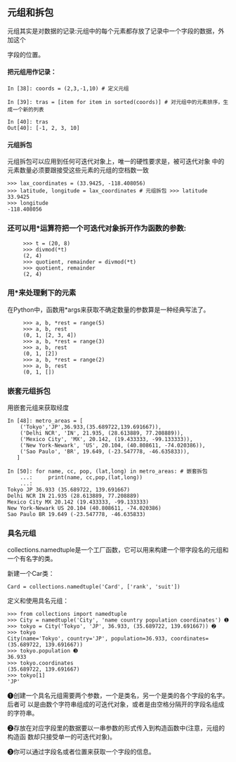 ## 元组和拆包

元组其实是对数据的记录:元组中的每个元素都存放了记录中一个字段的数据，外加这个

字段的位置。

#### 把元组用作记录：

```
In [38]: coords = (2,3,-1,10) # 定义元组

In [39]: tras = [item for item in sorted(coords)] # 对元组中的元素排序，生成一个新的列表

In [40]: tras
Out[40]: [-1, 2, 3, 10]
```

#### 元组拆包

元组拆包可以应用到任何可迭代对象上，唯一的硬性要求是，被可迭代对象 中的元素数量必须要跟接受这些元素的元组的空档数一致

```
>>> lax_coordinates = (33.9425, -118.408056)
>>> latitude, longitude = lax_coordinates # 元组拆包 >>> latitude
33.9425
>>> longitude
-118.408056
```

### 还可以用\*运算符把一个可迭代对象拆开作为函数的参数:

```
     >>> t = (20, 8)
     >>> divmod(*t)
     (2, 4)
     >>> quotient, remainder = divmod(*t)
     >>> quotient, remainder
     (2, 4)
```

### 用\*来处理剩下的元素

在Python中，函数用\*args来获取不确定数量的参数算是一种经典写法了。

```
     >>> a, b, *rest = range(5)
     >>> a, b, rest
     (0, 1, [2, 3, 4])
     >>> a, b, *rest = range(3)
     >>> a, b, rest
     (0, 1, [2])
     >>> a, b, *rest = range(2)
     >>> a, b, rest
     (0, 1, [])
```

### 嵌套元组拆包

用嵌套元组来获取经度

```
In [48]: metro_areas = [
    ('Tokyo','JP',36.933,(35.689722,139.691667)),
    ('Delhi NCR', 'IN', 21.935, (28.613889, 77.208889)), 
    ('Mexico City', 'MX', 20.142, (19.433333, -99.133333)), 
    ('New York-Newark', 'US', 20.104, (40.808611, -74.020386)), 
    ('Sao Paulo', 'BR', 19.649, (-23.547778, -46.635833)),
   ]

In [50]: for name, cc, pop, (lat,long) in metro_areas: # 嵌套拆包
    ...:     print(name, cc,pop,(lat,long))
    ...:
Tokyo JP 36.933 (35.689722, 139.691667)
Delhi NCR IN 21.935 (28.613889, 77.208889)
Mexico City MX 20.142 (19.433333, -99.133333)
New York-Newark US 20.104 (40.808611, -74.020386)
Sao Paulo BR 19.649 (-23.547778, -46.635833)
```

### 具名元组 

collections.namedtuple是一个工厂函数，它可以用来构建一个带字段名的元组和一个有名字的类。

新建一个Car类：

```
Card = collections.namedtuple('Card', ['rank', 'suit'])
```

定义和使用具名元组：

```
>>> from collections import namedtuple
>>> City = namedtuple('City', 'name country population coordinates') ➊ 
>>> tokyo = City('Tokyo', 'JP', 36.933, (35.689722, 139.691667)) ➋
>>> tokyo
City(name='Tokyo', country='JP', population=36.933, coordinates=(35.689722, 139.691667))
>>> tokyo.population ➌
36.933
>>> tokyo.coordinates
(35.689722, 139.691667)
>>> tokyo[1]
'JP'
```

➊创建一个具名元组需要两个参数，一个是类名，另一个是类的各个字段的名字。后者可 以是由数个字符串组成的可迭代对象，或者是由空格分隔开的字段名组成的字符串。

➋存放在对应字段里的数据要以一串参数的形式传入到构造函数中\(注意，元组的构造函 数却只接受单一的可迭代对象\)。

➌你可以通过字段名或者位置来获取一个字段的信息。



### 
























